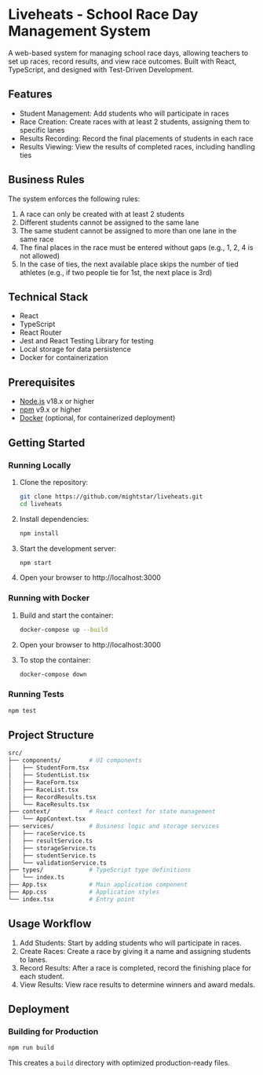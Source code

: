 # Liveheats - School Race Day Management System

A web-based system for managing school race days, allowing teachers to set up races, record results, and view race outcomes. Built with React, TypeScript, and designed with Test-Driven Development.

## Features

- Student Management: Add students who will participate in races
- Race Creation: Create races with at least 2 students, assigning them to specific lanes
- Results Recording: Record the final placements of students in each race
- Results Viewing: View the results of completed races, including handling ties

## Business Rules

The system enforces the following rules:
1. A race can only be created with at least 2 students
2. Different students cannot be assigned to the same lane
3. The same student cannot be assigned to more than one lane in the same race
4. The final places in the race must be entered without gaps (e.g., 1, 2, 4 is not allowed)
5. In the case of ties, the next available place skips the number of tied athletes (e.g., if two people tie for 1st, the next place is 3rd)

## Technical Stack

- React
- TypeScript
- React Router
- Jest and React Testing Library for testing
- Local storage for data persistence
- Docker for containerization

## Prerequisites

- [Node.js](https://nodejs.org/) v18.x or higher
- [npm](https://www.npmjs.com/) v9.x or higher
- [Docker](https://www.docker.com/get-started) (optional, for containerized deployment)

## Getting Started

### Running Locally

1. Clone the repository:
   ```bash
   git clone https://github.com/mightstar/liveheats.git
   cd liveheats
   ```

2. Install dependencies:
   ```bash
   npm install
   ```
3. Start the development server:
   ```bash
   npm start
   ```
4. Open your browser to http://localhost:3000

### Running with Docker

1. Build and start the container:
   ```bash
   docker-compose up --build
   ```

2. Open your browser to http://localhost:3000

3. To stop the container:
   ```bash
   docker-compose down
   ```

### Running Tests

```bash
npm test
```

## Project Structure

```bash
src/
├── components/        # UI components
│   ├── StudentForm.tsx
│   ├── StudentList.tsx
│   ├── RaceForm.tsx
│   ├── RaceList.tsx
│   ├── RecordResults.tsx
│   └── RaceResults.tsx
├── context/           # React context for state management
│   └── AppContext.tsx
├── services/          # Business logic and storage services
│   ├── raceService.ts
│   ├── resultService.ts
│   ├── storageService.ts
│   ├── studentService.ts
│   └── validationService.ts
├── types/             # TypeScript type definitions
│   └── index.ts
├── App.tsx            # Main application component
├── App.css            # Application styles
└── index.tsx          # Entry point
```

## Usage Workflow

1. Add Students: Start by adding students who will participate in races.
2. Create Races: Create a race by giving it a name and assigning students to lanes.
3. Record Results: After a race is completed, record the finishing place for each student.
4. View Results: View race results to determine winners and award medals.

## Deployment

### Building for Production

```bash
npm run build
```

This creates a `build` directory with optimized production-ready files.
